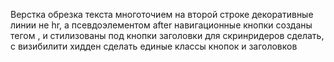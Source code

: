 Верстка
обрезка текста многоточием на второй строке
декоративные линии не hr, а псевдоэлементом after
навигационные кнопки созданы тегом <a>, и стилизованы под кнопки
заголовки для скринридеров сделать, с визибилити хидден
сделать единые классы кнопок и заголовков

